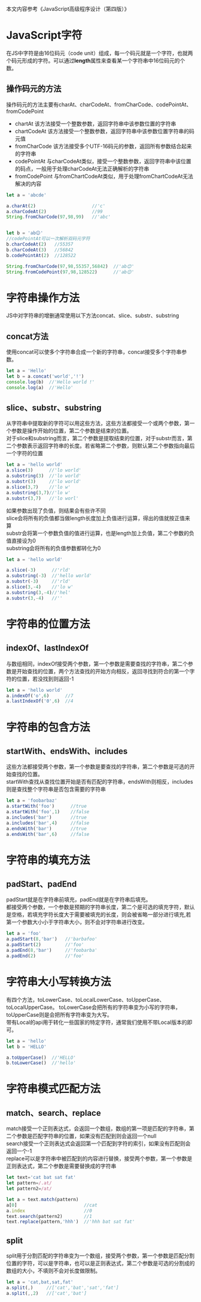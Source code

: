 本文内容参考《JavaScript高级程序设计（第四版）》
# JavaScript字符
在JS中字符是由16位码元（code unit）组成，每一个码元就是一个字符，也就两个码元形成的字符。可以通过**length**属性来查看某一个字符串中16位码元的个数。
## 操作码元的方法
操作码元的方法主要有charAt、charCodeAt、fromCharCode、codePointAt、fromCodePoint  
* chartAt 该方法接受一个整数参数，返回字符串中该参数位置的字符串
* chartCodeAt 该方法接受一个整数参数，返回字符串中该参数位置字符串的码元值
* fromCharCode 该方法接受多个UTF-16码元的参数，返回所有参数结合起来的字符串
* codePointAt 与charCodeAt类似，接受一个整数参数，返回字符串中该位置的码点，一般用于处理charCodeAt无法正确解析的字符串
* fromCodePoint 与fromChartCodeAt类似，用于处理fromChartCodeAt无法解决的内容

```javascript
let a = 'abcde'

a.charAt(2)                     //'c'
a.charCodeAt(2)                 //99
String.fromCharCode(97,98,99)   //'abc'


let b = 'ab😊'
//codePointAt可以一次解析双码元字符
b.charCodeAt(2)   //55357
b.charCodeAt(3)   //56842
b.codePointAt(2)  //128522

String.fromCharCode(97,98,55357,56842)  //'ab😊'
String.fromCodePoint(97,98,128522)      //'ab😊'
```
# 字符串操作方法
JS中对字符串的增删通常使用以下方法concat、slice、substr、substring
## concat方法
使用concat可以使多个字符串合成一个新的字符串，concat接受多个字符串参数。
```javascript
let a = 'Hello'
let b = a.concat('world','!')
console.log(b)  //'Hello world !'
console.log(a)  //'Hello'
```
## slice、substr、substring
从字符串中提取新的字符可以用这些方法，这些方法都接受一个或两个参数，第一个参数是操作开始的位置，第二个参数是结束的位置。  
对于slice和substring而言，第二个参数是提取结束的位置，对于substr而言，第二个参数表示返回字符串的长度。若省略第二个参数，则默认第二个参数指向最后一个字符的位置
```javascript
let a = 'hello world'
a.slice(3)      //'lo world'
a.substring(3)  //'lo world'
a.substr(3)     //'lo world'
a.slice(3,7)    //'lo w'
a.substring(3,7)//'lo w'
a.substr(3,7)   //'lo worl'
```
如果参数出现了负值，则结果会有些许不同  
slice会将所有的负值都当做length长度加上负值进行运算，得出的值就按正值来算  
substr会将第一个参数负值的值进行运算，也是length加上负值，第二个参数的负值直接设为0  
substring会将所有的负值参数都转化为0
```javascript
let a = 'hello world'

a.slice(-3)      //'rld'
a.substring(-3)  //'hello world'
a.substr(-3)     //'rld'
a.slice(3,-4)    //'lo w'
a.substring(3,-4)//'hel'
a.substr(3,-4)   //''
```
# 字符串的位置方法
## indexOf、lastIndexOf
与数组相同，indexOf接受两个参数，第一个参数是需要查找的字符串，第二个参数是开始查找的位置，两个方法查找的开始方向相反，返回寻找到符合的第一个字符的位置，若没找到则返回-1  
```javascript
let a = 'hello world'
a.indexOf('o',6)      //7
a.lastIndexOf('0',6)  //4
```
# 字符串的包含方法
## startWith、endsWith、includes
这些方法都接受两个参数，第一个参数是要查找的字符串，第二个参数是可选的开始查找的位置。  
startWith查找从查找位置开始是否有匹配的字符串，endsWith则相反，includes则是查找整个字符串是否包含需要的字符串
```javascript
let a = 'foobarbaz'
a.startWith('foo')      //true
a.startWith('foo',1)    //false
a.includes('bar')       //true
a.includes('bar',4)     //false
a.endsWith('bar')       //true
a.endsWith('bar',6)     //false
```
# 字符串的填充方法
## padStart、padEnd
padStart就是在字符串前填充，padEnd就是在字符串后填充。  
都接受两个参数，一个参数是预期的字符串长度，第二个是可选的填充字符，默认是空格，若填充字符长度大于需要被填充的长度，则会被省略一部分进行填充,若第一个参数大小小于字符串大小，则不会对字符串进行改变。
```javascript
let a = 'foo'
a.padStart(8,'bar')   //'barbafoo'
a.padStart(2)         //'foo'
a.padEnd(8,'bar')     //'foobarba'
a.padEnd(2)           //'foo'
```
# 字符串大小写转换方法
有四个方法，toLowerCase、toLocalLowerCase、toUpperCase、toLocalUpperCase。
toLowerCase会把所有的字符串变为小写的字符串，toUpperCase则是会把所有字符串变为大写。  
带有Local的api用于转化一些国家的特定字符，通常我们使用不带Local版本的即可。
```javascript
let a = 'hello'
let b = 'HELLO'

a.toUpperCase()  //'HELLO'
b.toLowerCase()  //'hello'
```
# 字符串模式匹配方法
## match、search、replace
match接受一个正则表达式，会返回一个数组，数组的第一项是匹配的字符串，第二个参数是匹配字符串的位置，如果没有匹配到则会返回一个null  
search接受一个正则表达式会返回第一个匹配到字符的索引，如果没有匹配则会返回一个-1  
replace可以是字符串中被匹配到的内容进行替换，接受两个参数，第一个参数是正则表达式，第二个参数是需要替换成的字符串
```javascript
let text='cat bat sat fat'
let pattern=/.at/
let pattern2=/at/

let a = text.match(pattern)
a[0]                         //cat
a.index                      //0
text.search(pattern2)        //1
text.replace(pattern,'hhh')  //'hhh bat sat fat'
```
## split
split用于分割匹配的字符串变为一个数组，接受两个参数，第一个参数是匹配分割位置的字符，可以是字符串，也可以是正则表达式，第二个参数是可选的分割成的数组的大小，不填则不会对长度做限制。
```javascript
let a = 'cat,bat,sat,fat'
a.split(,)     //['cat','bat','sat','fat']
a.split(,,2)   //['cat','bat']
```
